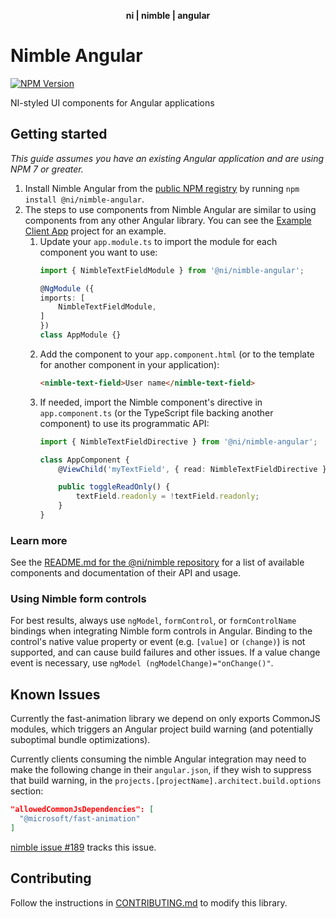 <div align="center">
    <p><b>ni | nimble | angular</b></p>
</div>

# Nimble Angular

[![NPM Version](https://img.shields.io/npm/v/@ni/nimble-angular.svg)](https://www.npmjs.com/package/@ni/nimble-angular)

NI-styled UI components for Angular applications

## Getting started

*This guide assumes you have an existing Angular application and are using NPM 7 or greater.*

1. Install Nimble Angular from the [public NPM registry](https://www.npmjs.com/package/@ni/nimble-angular) by running `npm install @ni/nimble-angular`.
2. The steps to use components from Nimble Angular are similar to using components from any other Angular library. You can see the [Example Client App](https://github.com/ni/nimble/tree/main/angular-workspace/projects/example-client-app) project for an example.
   1. Update your `app.module.ts` to import the module for each component you want to use:
        ```ts
        import { NimbleTextFieldModule } from '@ni/nimble-angular';

        @NgModule ({
        imports: [
            NimbleTextFieldModule,
        ]
        })
        class AppModule {}
        ```
   2. Add the component to your `app.component.html` (or to the template for another component in your application):
        ```html
        <nimble-text-field>User name</nimble-text-field>
        ```
   3. If needed, import the Nimble component's directive in `app.component.ts` (or the TypeScript file backing another component) to use its programmatic API: 
        ```ts
        import { NimbleTextFieldDirective } from '@ni/nimble-angular';

        class AppComponent {
            @ViewChild('myTextField', { read: NimbleTextFieldDirective }) public textField: NimbleTextFieldDirective;

            public toggleReadOnly() {
                textField.readonly = !textField.readonly;
            }
        }
        ```
            
### Learn more

See the [README.md for the @ni/nimble repository](https://github.com/ni/nimble#readme) for a list of available components and documentation of their API and usage.

### Using Nimble form controls

For best results, always use `ngModel`, `formControl`, or `formControlName` bindings when integrating Nimble form controls in Angular. Binding to the control's native value property or event (e.g. `[value]` or `(change)`) is not supported, and can cause build failures and other issues. If a value change event is necessary, use `ngModel (ngModelChange)="onChange()"`.

## Known Issues

Currently the fast-animation library we depend on only exports CommonJS modules, which triggers an Angular project build warning (and potentially suboptimal bundle optimizations).

Currently clients consuming the nimble Angular integration may need to make the following change in their `angular.json`, if they wish to suppress that build warning, in the `projects.[projectName].architect.build.options` section:
```json
"allowedCommonJsDependencies": [
  "@microsoft/fast-animation"
]
```

[nimble issue #189](https://github.com/ni/nimble/issues/189) tracks this issue.

## Contributing

Follow the instructions in [CONTRIBUTING.md](CONTRIBUTING.md) to modify this library.